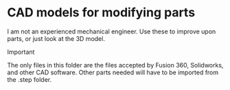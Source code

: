 # CAD models for modifying parts
I am not an experienced mechanical engineer. Use these to improve upon parts, or just look at the 3D model.
>[!IMPORTANT]
>The only files in this folder are the files accepted by Fusion 360, Solidworks, and other CAD software. Other parts needed will have to be imported from the .step folder.
